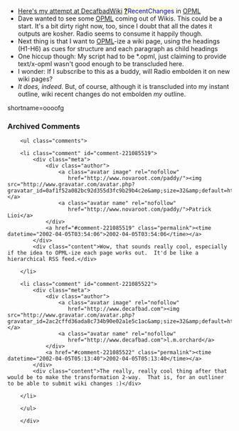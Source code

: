 <ul>   <li><a href="http://www.decafbad.com/twiki/bin/recent.opml">Here's my attempt at <a href="http://www.decafbad.com/twiki/bin/view/Main/DecafbadWiki">DecafbadWiki</a> <span style='background : #FFFFCE;'><a href="http://www.decafbad.com/twiki/bin/edit/Main/RecentChanges?topicparent=Main.FilterData"><b>?</b></a><font color="#0000FF">RecentChanges</font></span> in <a href="http://www.decafbad.com/twiki/bin/view/Main/OPML">OPML</a></a></li>   <li>Dave wanted to see some <a href="http://www.decafbad.com/twiki/bin/view/Main/OPML">OPML</a> coming out of Wikis.  This could be a start.  It's a bit dirty right now, too, since I doubt that all the dates it outputs are kosher.  Radio seems to consume it happily though.</li>   <li>Next thing is that I want to <a href="http://www.decafbad.com/twiki/bin/view/Main/OPML">OPML</a>-ize a wiki page, using the headings (H1-H6) as cues for structure and each paragraph as child headings</li>   <li>One hiccup though:  My script had to be *.opml, just claiming to provide text/x-opml wasn't good enough to be transcluded here.</li>   <li>I wonder: If I subscribe to this as a buddy, will Radio embolden it on new wiki pages?</li>   <li><i>It does, indeed.</i>  But, of course, although it is transcluded into my instant outline, wiki recent changes do not embolden <i>my</i> outline.</li>   </ul>
<!--more-->
shortname=oooofg

<div id="comments" class="comments archived-comments">
            <h3>Archived Comments</h3>
            
        <ul class="comments">
            
        <li class="comment" id="comment-221085519">
            <div class="meta">
                <div class="author">
                    <a class="avatar image" rel="nofollow" 
                       href="http://www.novaroot.com/paddy/"><img src="http://www.gravatar.com/avatar.php?gravatar_id=0af1f52a082bc92d355d3fc9b29b4c2e&amp;size=32&amp;default=http://mediacdn.disqus.com/1320279820/images/noavatar32.png"/></a>
                    <a class="avatar name" rel="nofollow" 
                       href="http://www.novaroot.com/paddy/">Patrick Lioi</a>
                </div>
                <a href="#comment-221085519" class="permalink"><time datetime="2002-04-05T03:54:06">2002-04-05T03:54:06</time></a>
            </div>
            <div class="content">Wow, that sounds really cool, especially if the idea to OPML-ize each page works out.  It'd be like a hierarchical RSS feed.</div>
            
        </li>
    
        <li class="comment" id="comment-221085522">
            <div class="meta">
                <div class="author">
                    <a class="avatar image" rel="nofollow" 
                       href="http://www.decafbad.com"><img src="http://www.gravatar.com/avatar.php?gravatar_id=2ac2cffd36ada8c734b90e02a1e5c1ac&amp;size=32&amp;default=http://mediacdn.disqus.com/1320279820/images/noavatar32.png"/></a>
                    <a class="avatar name" rel="nofollow" 
                       href="http://www.decafbad.com">l.m.orchard</a>
                </div>
                <a href="#comment-221085522" class="permalink"><time datetime="2002-04-05T05:13:40">2002-04-05T05:13:40</time></a>
            </div>
            <div class="content">The really, really cool thing after that would be to make the transformation 2-way.  That is, for an outliner to be able to submit wiki changes :)</div>
            
        </li>
    
        </ul>
    
        </div>
    